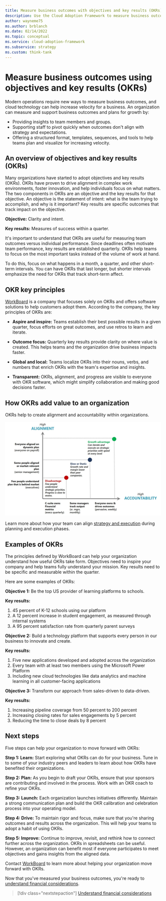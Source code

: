 ```yaml
---
title: Measure business outcomes with objectives and key results (OKRs)
description: Use the Cloud Adoption Framework to measure business outcomes using objectives and key results (OKRs).
author: wayneme75
ms.author: brblanch
ms.date: 02/14/2022
ms.topic: conceptual
ms.service: cloud-adoption-framework
ms.subservice: strategy
ms.custom: think-tank
---
```


<!-- docutune:casing WorkBoard -->

# Measure business outcomes using objectives and key results (OKRs)

Modern operations require new ways to measure business outcomes, and cloud technology can help increase velocity for a business. An organization can measure and support business outcomes and plans for growth by:

- Providing insights to team members and groups.
- Supporting staff to pivot quickly when outcomes don't align with strategy and expectations.
- Offering a structured format, templates, sequences, and tools to help teams plan and visualize for increasing velocity.

## An overview of objectives and key results (OKRs)

Many organizations have started to adopt objectives and key results (OKRs). OKRs have proven to drive alignment in complex work environments, foster innovation, and help individuals focus on what matters. The two components in OKRs are an objective and the key results for that objective. An objective is the statement of intent: what is the team trying to accomplish, and why is it important? Key results are specific outcomes that track impact on the objective.

**Objective:** Clarity and intent.

**Key results:** Measures of success within a quarter.

It's important to understand that OKRs are useful for measuring team outcomes versus individual performance. Since deadlines often motivate team performance, key results are established quarterly. OKRs help teams to focus on the most important tasks instead of the volume of work at hand.

To do this, focus on what happens in a month, a quarter, and other short-term intervals. You can have OKRs that last longer, but shorter intervals emphasize the need for OKRs that track short-term affect.

## OKR key principles

[WorkBoard](https://www.workboard.com) is a company that focuses solely on OKRs and offers software solutions to help customers adopt them. According to the company, the key principles of OKRs are:

- **Aspire and inspire:** Teams establish their best possible results in a given quarter, focus efforts on great outcomes, and use retros to learn and iterate.

- **Outcome focus:** Quarterly key results provide clarity on where value is created. This helps teams and the organization drive business impacts faster.

- **Global and local:** Teams localize OKRs into their nouns, verbs, and numbers that enrich OKRs with the team's expertise and insights.

- **Transparent:** OKRs, alignment, and progress are visible to everyone with OKR software, which might simplify collaboration and making good decisions faster.

## How OKRs add value to an organization

OKRs help to create alignment and accountability within organizations.

![Diagram that shows how OKRs increase alignment and accountability within organizations to help them meet goals faster.](../../_images/strategy/okr.jpg)

Learn more about how your team can align [strategy and execution](https://www.workboard.com/blog/execution-vs-strategy.php) during planning and execution phases.

## Examples of OKRs

The principles defined by WorkBoard can help your organization understand how useful OKRs take form. Objectives need to inspire your company and help teams fully understand your mission. Key results need to be specific and measurable within the quarter.

Here are some examples of OKRs:

**Objective 1:** Be the top US provider of learning platforms to schools.

**Key results:**

1. 45 percent of K-12 schools using our platform
1. A 12 percent increase in student engagement, as measured through internal systems
1. A 95 percent satisfaction rate from quarterly parent surveys

**Objective 2:** Build a technology platform that supports every person in our business to innovate and create.

**Key results:**

1. Five new applications developed and adopted across the organization
1. Every team with at least two members using the Microsoft Power Platform
1. Including new cloud technologies like data analytics and machine learning in all customer-facing applications

**Objective 3:** Transform our approach from sales-driven to data-driven.

**Key results:**

1. Increasing pipeline coverage from 50 percent to 200 percent
1. Increasing closing rates for sales engagements by 5 percent
1. Reducing the time to close deals by 8 percent

## Next steps

Five steps can help your organization to move forward with OKRs:

**Step 1: Learn:** Start exploring what OKRs can do for your business. Tune in to some of your industry peers and leaders to learn about how OKRs have benefited their organizations.

**Step 2: Plan:** As you begin to draft your OKRs, ensure that your sponsors are contributing and involved in the process. Work with an OKR coach to refine your OKRs.

**Step 3: Launch:** Each organization launches initiatives differently. Maintain a strong communication plan and build the OKR calibration and celebration process into your operating model.

**Step 4: Drive:** To maintain rigor and focus, make sure that you're sharing outcomes and results across the organization. This will help your teams to adopt a habit of using OKRs.

**Step 5: Improve:** Continue to improve, revisit, and rethink how to connect further across the organization. OKRs in spreadsheets can be useful. However, an organization can benefit most if everyone participates to meet objectives and gains insights from the aligned data.

Contact [WorkBoard](https://appsource.microsoft.com/product/office/WA104381599) to learn more about helping your organization move forward with OKRs.

Now that you've measured your business outcomes, you're ready to [understand financial considerations](../financial-considerations/index.md).

> [!div class="nextstepaction"]
> [Understand financial considerations](../financial-considerations/index.md)
